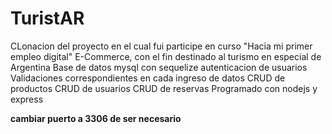 # TuristAR
CLonacion del proyecto en el cual fui participe en curso "Hacia mi primer empleo digital"
E-Commerce, con el fin destinado al turismo en especial de Argentina
Base de datos mysql con sequelize
autenticacion de usuarios
Validaciones correspondientes en cada ingreso de datos
CRUD de productos
CRUD de usuarios
CRUD de reservas 
Programado con nodejs y express 

**cambiar puerto a 3306 de ser necesario**
